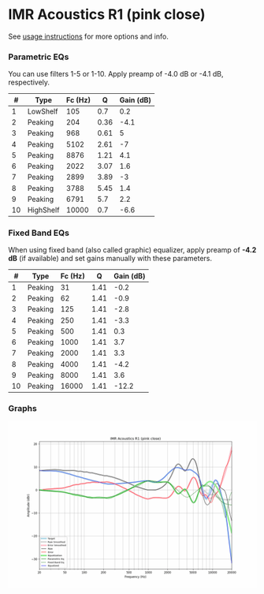 # IMR Acoustics R1 (pink close)
See [usage instructions](https://github.com/jaakkopasanen/AutoEq#usage) for more options and info.

### Parametric EQs
You can use filters 1-5 or 1-10. Apply preamp of -4.0 dB or -4.1 dB, respectively.

|   # | Type      |   Fc (Hz) |    Q |   Gain (dB) |
|-----|-----------|-----------|------|-------------|
|   1 | LowShelf  |       105 | 0.7  |         0.2 |
|   2 | Peaking   |       204 | 0.36 |        -4.1 |
|   3 | Peaking   |       968 | 0.61 |         5   |
|   4 | Peaking   |      5102 | 2.61 |        -7   |
|   5 | Peaking   |      8876 | 1.21 |         4.1 |
|   6 | Peaking   |      2022 | 3.07 |         1.6 |
|   7 | Peaking   |      2899 | 3.89 |        -3   |
|   8 | Peaking   |      3788 | 5.45 |         1.4 |
|   9 | Peaking   |      6791 | 5.7  |         2.2 |
|  10 | HighShelf |     10000 | 0.7  |        -6.6 |

### Fixed Band EQs
When using fixed band (also called graphic) equalizer, apply preamp of **-4.2 dB** (if available) and set gains manually with these parameters.

|   # | Type    |   Fc (Hz) |    Q |   Gain (dB) |
|-----|---------|-----------|------|-------------|
|   1 | Peaking |        31 | 1.41 |        -0.2 |
|   2 | Peaking |        62 | 1.41 |        -0.9 |
|   3 | Peaking |       125 | 1.41 |        -2.8 |
|   4 | Peaking |       250 | 1.41 |        -3.3 |
|   5 | Peaking |       500 | 1.41 |         0.3 |
|   6 | Peaking |      1000 | 1.41 |         3.7 |
|   7 | Peaking |      2000 | 1.41 |         3.3 |
|   8 | Peaking |      4000 | 1.41 |        -4.2 |
|   9 | Peaking |      8000 | 1.41 |         3.6 |
|  10 | Peaking |     16000 | 1.41 |       -12.2 |

### Graphs
![](./IMR%20Acoustics%20R1%20(pink%20close).png)
